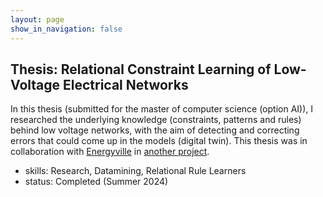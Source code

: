 ```yaml
---
layout: page
show_in_navigation: false
---
```


## Thesis: Relational Constraint Learning of Low-Voltage Electrical Networks

In this thesis (submitted for the master of computer science (option AI)), I researched the underlying knowledge (constraints, patterns and rules) behind low voltage networks, with the aim of detecting and correcting errors that could come up in the models (digital twin). This thesis was in collaboration with [Energyville](https://www.energyville.be/en) in [another project](https://ai.kuleuven.be/stories/post/2021-11-03-energy-forecasting/).

<!-- Veel bijgeleerd over netwerken, relational data learners
Use case volledig tot een einde brengen -->
- skills: Research, Datamining, Relational Rule Learners
- status: Completed (Summer 2024)
